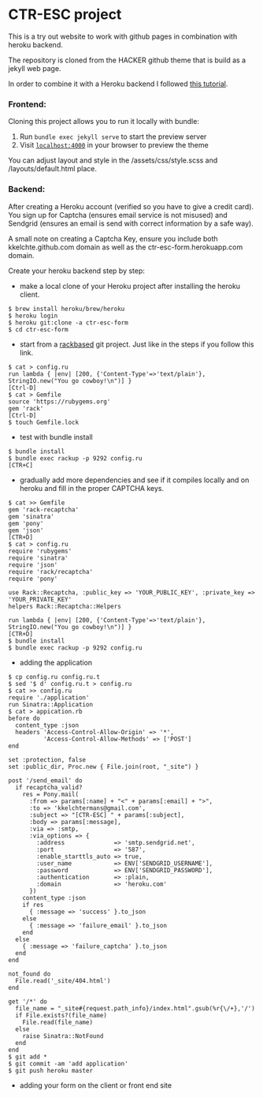 # CTR-ESC project

This is a try out website to work with github pages in combination with heroku backend.

The repository is cloned from the HACKER github theme that is build as a jekyll web page.

In order to combine it with a Heroku backend I followed [this tutorial](https://coderwall.com/p/8lq1ba/how-to-create-a-contact-form-for-a-github-pages-served-jekyll-website).

### Frontend:

Cloning this project allows you to run it locally with bundle:
1. Run `bundle exec jekyll serve` to start the preview server
2. Visit [`localhost:4000`](http://localhost:4000) in your browser to preview the theme

You can adjust layout and style in the /assets/css/style.scss and /layouts/default.html place.

### Backend:

After creating a Heroku account (verified so you have to give a credit card). You sign up for Captcha (ensures email service is not misused) and Sendgrid (ensures an email is send with correct information by a safe way).

A small note on creating a Captcha Key, ensure you include both kkelchte.github.com domain as well as the ctr-esc-form.herokuapp.com domain.

Create your heroku backend step by step:

* make a local clone of your Heroku project after installing the heroku client.

```
$ brew install heroku/brew/heroku
$ heroku login
$ heroku git:clone -a ctr-esc-form
$ cd ctr-esc-form
```

* start from a [rackbased](https://devcenter.heroku.com/articles/rack) git project. Just like in the steps if you follow this link.

```
$ cat > config.ru
run lambda { |env| [200, {'Content-Type'=>'text/plain'}, StringIO.new("You go cowboy!\n")] }
[Ctrl-D]
$ cat > Gemfile
source 'https://rubygems.org'
gem 'rack'
[Ctrl-D]
$ touch Gemfile.lock
```

* test with bundle install

```
$ bundle install
$ bundle exec rackup -p 9292 config.ru
[CTR+C]
```

* gradually add more dependencies and see if it compiles locally and on heroku and fill in the proper CAPTCHA keys.

```
$ cat >> Gemfile
gem 'rack-recaptcha'
gem 'sinatra'
gem 'pony'
gem 'json'
[CTR+D]
$ cat > config.ru
require 'rubygems'
require 'sinatra'
require 'json'
require 'rack/recaptcha'
require 'pony'

use Rack::Recaptcha, :public_key => 'YOUR_PUBLIC_KEY', :private_key => 'YOUR_PRIVATE_KEY'
helpers Rack::Recaptcha::Helpers

run lambda { |env| [200, {'Content-Type'=>'text/plain'}, StringIO.new("You go cowboy!\n")] }
[CTR+D]
$ bundle install
$ bundle exec rackup -p 9292 config.ru
```

* adding the application

```
$ cp config.ru config.ru.t
$ sed '$ d' config.ru.t > config.ru
$ cat >> config.ru
require './application'
run Sinatra::Application
$ cat > appication.rb
before do
  content_type :json
  headers 'Access-Control-Allow-Origin' => '*',
          'Access-Control-Allow-Methods' => ['POST']
end

set :protection, false
set :public_dir, Proc.new { File.join(root, "_site") }

post '/send_email' do
  if recaptcha_valid?
    res = Pony.mail(
      :from => params[:name] + "<" + params[:email] + ">",
      :to => 'kkelchtermans@gmail.com',
      :subject => "[CTR-ESC] " + params[:subject],
      :body => params[:message],
      :via => :smtp,
      :via_options => {
        :address              => 'smtp.sendgrid.net',
        :port                 => '587',
        :enable_starttls_auto => true,
        :user_name            => ENV['SENDGRID_USERNAME'],
        :password             => ENV['SENDGRID_PASSWORD'],
        :authentication       => :plain,
        :domain               => 'heroku.com'
      })
    content_type :json
    if res
      { :message => 'success' }.to_json
    else
      { :message => 'failure_email' }.to_json
    end
  else
    { :message => 'failure_captcha' }.to_json
  end
end

not_found do
  File.read('_site/404.html')
end

get '/*' do
  file_name = "_site#{request.path_info}/index.html".gsub(%r{\/+},'/')
  if File.exists?(file_name)
    File.read(file_name)
  else
    raise Sinatra::NotFound
  end
end
$ git add *
$ git commit -am 'add application'
$ git push heroku master
```

* adding your form on the client or front end site

```

```


